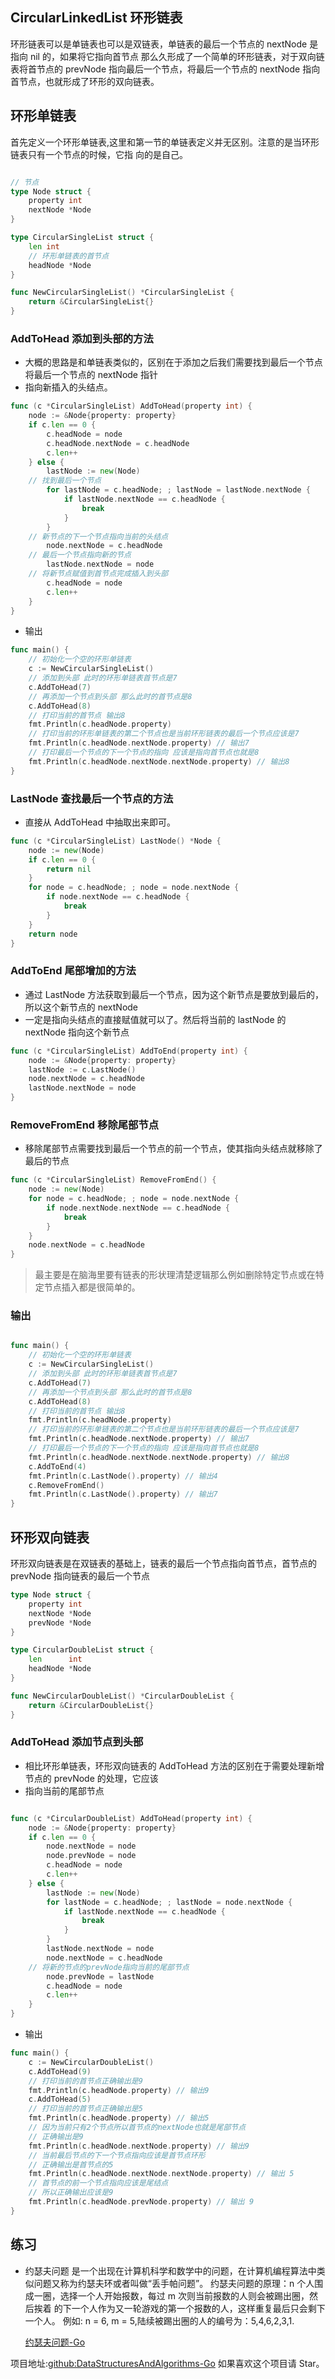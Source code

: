 ## CircularLinkedList 环形链表

环形链表可以是单链表也可以是双链表，单链表的最后一个节点的 nextNode 是指向 nil 的，如果将它指向首节点
那么久形成了一个简单的环形链表，对于双向链表将首节点的 prevNode 指向最后一个节点，将最后一个节点的
nextNode 指向首节点，也就形成了环形的双向链表。

## 环形单链表

首先定义一个环形单链表,这里和第一节的单链表定义并无区别。注意的是当环形链表只有一个节点的时候，它指
向的是自己。

```go

// 节点
type Node struct {
	property int
	nextNode *Node
}

type CircularSingleList struct {
	len int
	// 环形单链表的首节点
	headNode *Node
}

func NewCircularSingleList() *CircularSingleList {
	return &CircularSingleList{}
}
```

### AddToHead 添加到头部的方法

- 大概的思路是和单链表类似的，区别在于添加之后我们需要找到最后一个节点将最后一个节点的 nextNode 指针
- 指向新插入的头结点。

```GO
func (c *CircularSingleList) AddToHead(property int) {
	node := &Node{property: property}
	if c.len == 0 {
		c.headNode = node
		c.headNode.nextNode = c.headNode
		c.len++
	} else {
		lastNode := new(Node)
    // 找到最后一个节点
		for lastNode = c.headNode; ; lastNode = lastNode.nextNode {
			if lastNode.nextNode == c.headNode {
				break
			}
		}
    // 新节点的下一个节点指向当前的头结点
		node.nextNode = c.headNode
    // 最后一个节点指向新的节点
		lastNode.nextNode = node
    // 将新节点赋值到首节点完成插入到头部
		c.headNode = node
		c.len++
	}
}

```

- 输出

```go
func main() {
	// 初始化一个空的环形单链表
	c := NewCircularSingleList()
	// 添加到头部 此时的环形单链表首节点是7
	c.AddToHead(7)
	// 再添加一个节点到头部 那么此时的首节点是8
	c.AddToHead(8)
	// 打印当前的首节点 输出8
	fmt.Println(c.headNode.property)
	// 打印当前的环形单链表的第二个节点也是当前环形链表的最后一个节点应该是7
	fmt.Println(c.headNode.nextNode.property) // 输出7
	// 打印最后一个节点的下一个节点的指向 应该是指向首节点也就是8
	fmt.Println(c.headNode.nextNode.nextNode.property) // 输出8
}
```

### LastNode 查找最后一个节点的方法

- 直接从 AddToHead 中抽取出来即可。

```GO
func (c *CircularSingleList) LastNode() *Node {
	node := new(Node)
	if c.len == 0 {
		return nil
	}
	for node = c.headNode; ; node = node.nextNode {
		if node.nextNode == c.headNode {
			break
		}
	}
	return node
}
```

### AddToEnd 尾部增加的方法

- 通过 LastNode 方法获取到最后一个节点，因为这个新节点是要放到最后的，所以这个新节点的 nextNode
- 一定是指向头结点的直接赋值就可以了。然后将当前的 lastNode 的 nextNode 指向这个新节点

```go
func (c *CircularSingleList) AddToEnd(property int) {
	node := &Node{property: property}
	lastNode := c.LastNode()
	node.nextNode = c.headNode
	lastNode.nextNode = node
}
```

### RemoveFromEnd 移除尾部节点

- 移除尾部节点需要找到最后一个节点的前一个节点，使其指向头结点就移除了最后的节点

```go
func (c *CircularSingleList) RemoveFromEnd() {
	node := new(Node)
	for node = c.headNode; ; node = node.nextNode {
		if node.nextNode.nextNode == c.headNode {
			break
		}
	}
	node.nextNode = c.headNode
}

```

> 最主要是在脑海里要有链表的形状理清楚逻辑那么例如删除特定节点或在特定节点插入都是很简单的。

### 输出

```GO

func main() {
	// 初始化一个空的环形单链表
	c := NewCircularSingleList()
	// 添加到头部 此时的环形单链表首节点是7
	c.AddToHead(7)
	// 再添加一个节点到头部 那么此时的首节点是8
	c.AddToHead(8)
	// 打印当前的首节点 输出8
	fmt.Println(c.headNode.property)
	// 打印当前的环形单链表的第二个节点也是当前环形链表的最后一个节点应该是7
	fmt.Println(c.headNode.nextNode.property) // 输出7
	// 打印最后一个节点的下一个节点的指向 应该是指向首节点也就是8
	fmt.Println(c.headNode.nextNode.nextNode.property) // 输出8
	c.AddToEnd(4)
	fmt.Println(c.LastNode().property) // 输出4
	c.RemoveFromEnd()
	fmt.Println(c.LastNode().property) // 输出7
}
```

## 环形双向链表

环形双向链表是在双链表的基础上，链表的最后一个节点指向首节点，首节点的 prevNode 指向链表的最后一个节点

```go
type Node struct {
	property int
	nextNode *Node
	prevNode *Node
}

type CircularDoubleList struct {
	len      int
	headNode *Node
}

func NewCircularDoubleList() *CircularDoubleList {
	return &CircularDoubleList{}
}
```

### AddToHead 添加节点到头部

- 相比环形单链表，环形双向链表的 AddToHead 方法的区别在于需要处理新增节点的 prevNode 的处理，它应该
- 指向当前的尾部节点

```go

func (c *CircularDoubleList) AddToHead(property int) {
	node := &Node{property: property}
	if c.len == 0 {
		node.nextNode = node
		node.prevNode = node
		c.headNode = node
		c.len++
	} else {
		lastNode := new(Node)
		for lastNode = c.headNode; ; lastNode = node.nextNode {
			if lastNode.nextNode == c.headNode {
				break
			}
		}
		lastNode.nextNode = node
		node.nextNode = c.headNode
    // 将新的节点的prevNode指向当前的尾部节点
		node.prevNode = lastNode
		c.headNode = node
		c.len++
	}
}

```

- 输出

```GO
func main() {
	c := NewCircularDoubleList()
	c.AddToHead(9)
	// 打印当前的首节点正确输出是9
	fmt.Println(c.headNode.property) // 输出9
	c.AddToHead(5)
	// 打印当前的首节点正确输出是5
	fmt.Println(c.headNode.property) // 输出5
	// 因为当前只有2个节点所以首节点的nextNode也就是尾部节点
	// 正确输出是9
	fmt.Println(c.headNode.nextNode.property) // 输出9
	// 当前最后节点的下一个节点指向应该是首节点环形
	// 正确输出是首节点的5
	fmt.Println(c.headNode.nextNode.nextNode.property) // 输出 5
	// 首节点的前一个节点指向应该是尾结点
	// 所以正确输出应该是9
	fmt.Println(c.headNode.prevNode.property) // 输出 9
}
```

## 练习

- 约瑟夫问题
  是一个出现在计算机科学和数学中的问题，在计算机编程算法中类似问题又称为约瑟夫环或者叫做“丢手帕问题”。
  约瑟夫问题的原理：n 个人围成一圈，选择一个人开始报数，每过 m 次则当前报数的人则会被踢出圈，然后挨着
  的下一个人作为又一轮游戏的第一个报数的人，这样重复最后只会剩下一个人。
  例如: n = 6, m = 5,陆续被踢出圈的人的编号为：5,4,6,2,3,1.

  [约瑟夫问题-Go](https://github.com/glepnir/DataStructuresAndAlgorithms-Go/blob/master/example/main.go)

项目地址:[github:DataStructuresAndAlgorithms-Go](https://github.com/glepnir/DataStructuresAndAlgorithms-Go)
如果喜欢这个项目请 Star。
